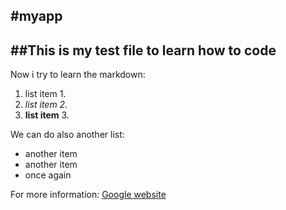 #myapp
------------------------
##This is my test file to learn how to code
------------------------

Now i try to learn the markdown:

1. list item 1.
2. *list item 2.*
3. **list item** 3. 

We can do also another list:
- another item
- another item
- once again


For more information: [Google website](http://www.google.pl "when you clik you go to google site")
